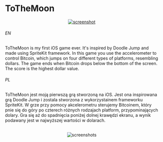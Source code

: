 # ToTheMoon

<p align="center">
  <a href="https://user-images.githubusercontent.com/71329150/117196848-50d32e80-ade7-11eb-9a0d-e45e180ba66d.mp4">
    <img src="https://user-images.githubusercontent.com/71329150/117196884-621c3b00-ade7-11eb-9af9-6fdd0f1fb98b.gif" alt="screenshot">
  </a>
</p>

###### EN
ToTheMoon is my first iOS game ever. It's inspired by Doodle Jump and made using SpriteKit framework. In this game you use the accelerometer to control Bitcoin, which jumps on four different types of platforms, resembling dollars. The game ends when Bitcoin drops below the bottom of the screen. The score is the highest dollar value.

###### PL
ToTheMoon jest moją pierwszą grą stworzoną na iOS. Jest ona inspirowana grą Doodle Jump i zostala stworzona z wykorzystainem frameworku SpriteKit. W grze przy pomocy akcelerometru sterujemy Bitcoinem, który pnie się do góry po czterech różnych rodzajach platform, przypominających dolary. Gra się aż do spadnięcia poniżej dolnej krawędzi ekranu, a wynik podawany jest w najwyższej wartości w dolarach.
<br><br>
<p align="center">
  <img src="https://user-images.githubusercontent.com/71329150/117194723-b83baf00-ade4-11eb-90df-8f9d47d9b1d0.png" alt="screenshots">
</p>
